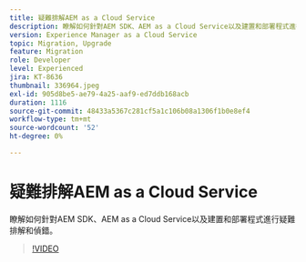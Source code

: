 ```yaml
---
title: 疑難排解AEM as a Cloud Service
description: 瞭解如何針對AEM SDK、AEM as a Cloud Service以及建置和部署程式進行疑難排解和偵錯。
version: Experience Manager as a Cloud Service
topic: Migration, Upgrade
feature: Migration
role: Developer
level: Experienced
jira: KT-8636
thumbnail: 336964.jpeg
exl-id: 905d8be5-ae79-4a25-aaf9-ed7ddb168acb
duration: 1116
source-git-commit: 48433a5367c281cf5a1c106b08a1306f1b0e8ef4
workflow-type: tm+mt
source-wordcount: '52'
ht-degree: 0%

---
```


# 疑難排解AEM as a Cloud Service

瞭解如何針對AEM SDK、AEM as a Cloud Service以及建置和部署程式進行疑難排解和偵錯。

>[!VIDEO](https://video.tv.adobe.com/v/3454670?quality=12&learn=on&captions=chi_hant)
